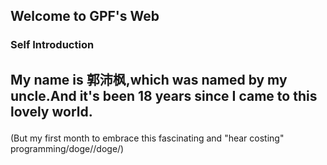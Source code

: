 
## Welcome to GPF's Web
 



### Self Introduction

## <p>My name is 郭沛枫,which was named by my uncle.And it's been 18 years since I came to this lovely world.
(But my first month to embrace this fascinating and "hear costing" programming/doge//doge/)

<h1>

